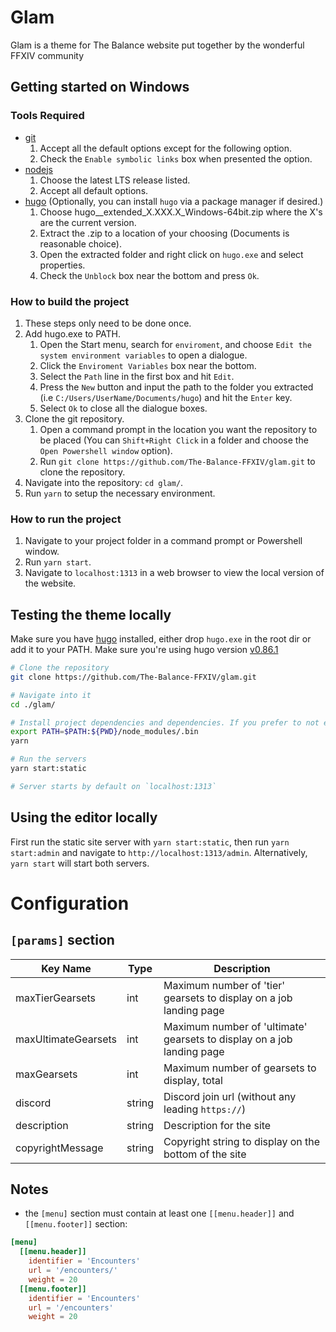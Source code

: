 # Glam

Glam is a theme for The Balance website put together by the wonderful FFXIV community

## Getting started on Windows
### Tools Required
* [git](https://git-scm.com/downloads)
  1. Accept all the default options except for the following option.
  2. Check the `Enable symbolic links` box when presented the option.
* [nodejs](https://nodejs.org/en/download/)
  1. Choose the latest LTS release listed.
  2. Accept all default options.
* [hugo](https://github.com/gohugoio/hugo/releases) (Optionally, you can install `hugo` via a package manager if desired.)
  1. Choose hugo__extended_X.XXX.X_Windows-64bit.zip where the X's are the current version.
  2. Extract the .zip to a location of your choosing (Documents is reasonable choice).
  3. Open the extracted folder and right click on `hugo.exe` and select properties.
  4. Check the `Unblock` box near the bottom and press `Ok`.
### How to build the project
1. These steps only need to be done once.
2. Add hugo.exe to PATH.
   1. Open the Start menu, search for `enviroment`, and choose `Edit the system environment variables` to open a dialogue.
   2. Click the `Enviroment Variables` box near the bottom.
   3. Select the `Path` line in the first box and hit `Edit`.
   4. Press the `New` button and input the path to the folder you extracted (i.e `C:/Users/UserName/Documents/hugo`) and hit the `Enter` key.
   5. Select `Ok` to close all the dialogue boxes.
3. Clone the git repository.
   1. Open a command prompt in the location you want the repository to be placed (You can `Shift+Right Click` in a folder and choose the `Open Powershell window` option).
   2. Run `git clone https://github.com/The-Balance-FFXIV/glam.git` to clone the repository.
4. Navigate into the repository: `cd glam/`.
5. Run `yarn` to setup the necessary environment.
### How to run the project
1. Navigate to your project folder in a command prompt or Powershell window.
2. Run `yarn start`.
3. Navigate to `localhost:1313` in a web browser to view the local version of the website.
  

## Testing the theme locally

Make sure you have [hugo](https://gohugo.io/getting-started/installing/) installed, either drop `hugo.exe` in the root dir or add it to your PATH. Make sure you're using hugo version [v0.86.1](https://github.com/gohugoio/hugo/releases/tag/v0.86.1)

```sh
# Clone the repository
git clone https://github.com/The-Balance-FFXIV/glam.git

# Navigate into it
cd ./glam/

# Install project dependencies and dependencies. If you prefer to not edit PATH, you can install globally.
export PATH=$PATH:${PWD}/node_modules/.bin
yarn

# Run the servers
yarn start:static

# Server starts by default on `localhost:1313`
```

## Using the editor locally

First run the static site server with `yarn start:static`, then run `yarn start:admin` and navigate to `http://localhost:1313/admin`.
Alternatively, `yarn start` will start both servers.

# Configuration

## `[params]` section

| Key Name            | Type   | Description                                                            |
| ------------------- | ------ | ---------------------------------------------------------------------- |
| maxTierGearsets     | int    | Maximum number of 'tier' gearsets to display on a job landing page     |
| maxUltimateGearsets | int    | Maximum number of 'ultimate' gearsets to display on a job landing page |
| maxGearsets         | int    | Maximum number of gearsets to display, total                           |
| discord             | string | Discord join url (without any leading `https://`)                      |
| description         | string | Description for the site                                               |
| copyrightMessage    | string | Copyright string to display on the bottom of the site                  |

## Notes

- the `[menu]` section must contain at least one `[[menu.header]]` and `[[menu.footer]]` section:

```toml
[menu]
  [[menu.header]]
    identifier = 'Encounters'
    url = '/encounters/'
    weight = 20
  [[menu.footer]]
    identifier = 'Encounters'
    url = '/encounters'
    weight = 20
```
